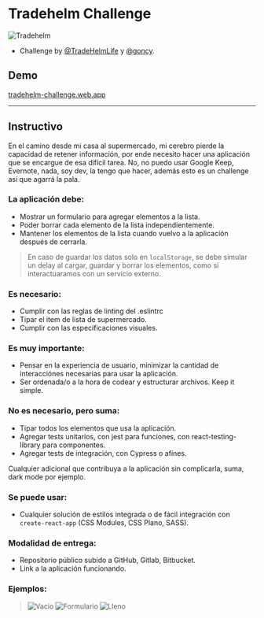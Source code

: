 # Tradehelm Challenge

![Tradehelm](./public/logo.svg "TradeHelm")

- Challenge by [@TradeHelmLife](https://twitter.com/TradeHelmLife) y [@goncy](https://twitter.com/goncy).


## Demo

[tradehelm-challenge.web.app](https://tradehelm-challenge.web.app)

---

## Instructivo

En el camino desde mi casa al supermercado, mi cerebro pierde la capacidad de retener información, por ende necesito hacer una aplicación que se encargue de esa difícil tarea. No, no puedo usar Google Keep, Evernote, nada, soy dev, la tengo que hacer, además esto es un challenge así que agarrá la pala.

### La aplicación debe:
* Mostrar un formulario para agregar elementos a la lista.
* Poder borrar cada elemento de la lista independientemente.
* Mantener los elementos de la lista cuando vuelvo a la aplicación después de cerrarla.

> En caso de guardar los datos solo en `localStorage`, se debe simular un delay al cargar, guardar y borrar los elementos, como si interactuaramos con un servicio externo.

### Es necesario:
* Cumplir con las reglas de linting del .eslintrc
* Tipar el item de lista de supermercado.
* Cumplir con las especificaciones visuales.

### Es muy importante:
* Pensar en la experiencia de usuario, minimizar la cantidad de interacciónes necesarias para usar la aplicación.
* Ser ordenada/o a la hora de codear y estructurar archivos. Keep it simple.

### No es necesario, pero suma:
* Tipar todos los elementos que usa la aplicación.
* Agregar tests unitarios, con jest para funciones, con react-testing-library para componentes.
* Agregar tests de integración, con Cypress o afínes.

Cualquier adicional que contribuya a la aplicación sin complicarla, suma, dark mode por ejemplo.

### Se puede usar:
* Cualquier solución de estilos integrada o de fácil integración con `create-react-app` (CSS Modules, CSS Plano, SASS).

### Modalidad de entrega:
* Repositorio público subido a GitHub, Gitlab, Bitbucket.
* Link a la aplicación funcionando.

### Ejemplos:
> ![Vacío](./specs/vacio.png "Vacío")
> ![Formulario](./specs/formulario.png "Formulario")
> ![Lleno](./specs/lleno.png "Lleno")
